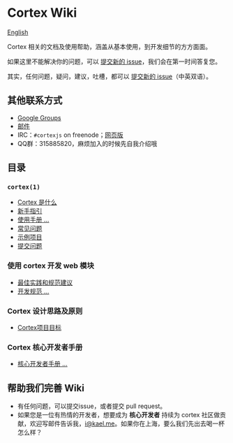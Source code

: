# Cortex Wiki

[English](./README.md)

Cortex 相关的文档及使用帮助，涵盖从基本使用，到开发细节的方方面面。

如果这里不能解决你的问题，可以 [提交新的 issue](https://github.com/cortexjs/cortex/issues/new)，我们会在第一时间答复您。

其实，任何问题，疑问，建议，吐槽，都可以 [提交新的 issue](https://github.com/cortexjs/cortex/issues/new)（中英双语）。

## 其他联系方式

- [Google Groups](https://groups.google.com/group/cortexjs)
- [邮件](cortexjs@googlegroups.com)
- IRC：`#cortexjs` on freenode；[网页版](http://webchat.freenode.net/?channels=cortexjs)
- QQ群：315885820，麻烦加入的时候先自我介绍哦

## 目录

### `cortex(1)`

- [Cortex 是什么](https://github.com/cortexjs/cortex/blob/master/README.zh-CN.md)
- [新手指引](./zh-CN/cortex/getting-started.md)
- [使用手册 ...](./zh-CN/cortex/instructions/)
- [常见问题](./zh-CN/cortex/faq.md)
- [示例项目](./zh-CN/cortex/example-projects.md)
- [提交问题](https://github.com/cortexjs/cortex/issues/new)

### 使用 cortex 开发 web 模块

- [最佳实践和规范建议](./zh-CN/create-web-packages/best-practices.md)
- [开发规范 ...](./zh-CN/dev-standards/)

### Cortex 设计思路及原则

- [Cortex项目目标](./zh-CN/design-principle/project-goals.md)

### Cortex 核心开发者手册

- [核心开发者手册 ...](./zh-CN/developers/)


## 帮助我们完善 Wiki

- 有任何问题，可以提交issue，或者提交 pull request。
- 如果您是一位有热情的开发者，想要成为 **核心开发者** 持续为 cortex 社区做贡献，欢迎写邮件告诉我，[i@kael.me](mailto:i@kael.me)。如果你在上海，要么我们先出去喝一杯怎么样？
